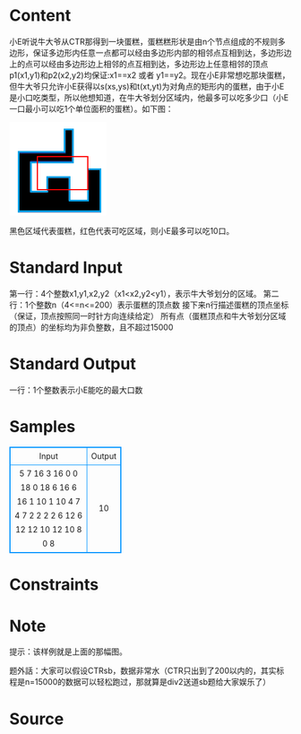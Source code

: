 
# Content

小E听说牛大爷从CTR那得到一块蛋糕，蛋糕糕形状是由n个节点组成的不规则多边形，保证多边形内任意一点都可以经由多边形内部的相邻点互相到达，多边形边上的点可以经由多边形边上相邻的点互相到达，多边形边上任意相邻的顶点p1(x1,y1)和p2(x2,y2)均保证:x1==x2 或者 y1==y2。现在小E非常想吃那块蛋糕，但牛大爷只允许小E获得以s(xs,ys)和t(xt,yt)为对角点的矩形内的蛋糕，由于小E是小口吃类型，所以他想知道，在牛大爷划分区域内，他最多可以吃多少口（小E一口最小可以吃1个单位面积的蛋糕）。如下图：

 ![image](https://raw.githubusercontent.com/emengdeath/markdownphoto/master/123.png)

黑色区域代表蛋糕，红色代表可吃区域，则小E最多可以吃10口。

# Standard Input

第一行：4个整数x1,y1,x2,y2（x1<x2,y2<y1），表示牛大爷划分的区域。
第二行：1个整数n（4<=n<=200）表示蛋糕的顶点数
接下来n行描述蛋糕的顶点坐标（保证，顶点按照同一时针方向连续给定）
所有点（蛋糕顶点和牛大爷划分区域的顶点）的坐标均为非负整数，且不超过15000

# Standard Output

一行：1个整数表示小E能吃的最大口数

# Samples

<style>
        table,table tr th, table tr td { border:1px solid #0094ff; }
        table { width: 200px; min-height: 25px; line-height: 25px; text-align: center; border-collapse: collapse;}   
    </style>
<table>
	<tr>
		<td>Input</td>
		<td>Output</td>
	</tr>
<tr><td>5 7 16 3
16
0 0
18 0
18 6
16 6
16 1
10 1
10 4
7 4
7 2
2 2
2 6
12 6
12 12
10 12
10 8
0 8</td><td>10</td></tr></table>


# Constraints



# Note

提示：该样例就是上面的那幅图。

题外話：大家可以假设CTRsb，数据非常水（CTR只出到了200以内的，其实标程是n=15000的数据可以轻松跑过，那就算是div2送道sb题给大家娱乐了）

# Source


